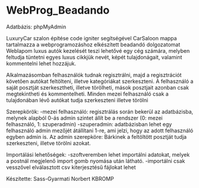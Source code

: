 # WebProg_Beadando
Adatbázis: phpMyAdmin

LuxuryCar szalon építése code igniter segítségével
CarSaloon mappa tartalmazza a webprogramozáshoz elkészített beadandó dolgozatomat
Weblapom luxus autók kezelését teszi lehetővé egy cég számára, melyben feltudja tüntetni egyes luxus cikkjük nevét, képét
tulajdonágait, valamint kommentelni lehet hozzájuk.

Alkalmazásomban felhasználók tudnak regisztrálni, majd a regisztrációt követően autókat feltölteni, illetve kategóriákat szerkeszteni. A felhasználó a saját posztját szerkesztheti, illetve törölheti, mások posztjait azonban csak megtekintheti és kommentelheti.
Minden mezei felhasználó csak a tulajdonában lévő autókat tudja szerkeszteni illetve törölni

Szerepkörök:
-mezei felhasználó: regisztrálás során bekerül az adatbázisba, melynek alapból 0-ás admin szintet állít be a rendszer
(0: mezei felhasználó, 1: szuperadmin)
-szuperadmin: adatbázisban lehet egy felhasználó admin mezőjét átállítani 1-re, ami jelzi, hogy az adott felhasználó egyben admin is. Az admin szerepköre: Bárkinek a feltöltött posztját tudja szerkeszteni, illetve törölni azokat.

Importálási lehetőségek:
-szoftveremben lehet importálni adatokat, melyek a postnál megjelenő import gomb nyomása után látható.
-importálni csak vesszővel elválasztott csv kiterjesztésű fájlokat lehet


Készítette:
Sass-Gyarmati Norbert
KBROMP
